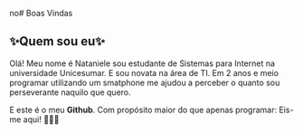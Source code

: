 no# Boas Vindas
## ✨Quem sou eu✨
Olá! Meu nome é Nataniele sou estudante de Sistemas para Internet na universidade Unicesumar. E sou novata na área de TI. Em 2 anos e meio programar utilizando um smatphone me ajudou a perceber o quanto sou perseverante naquilo que quero. 

 E este é o meu **Github**. Com propósito maior do que apenas programar: Eis-me aqui! 🤍🇧🇷
